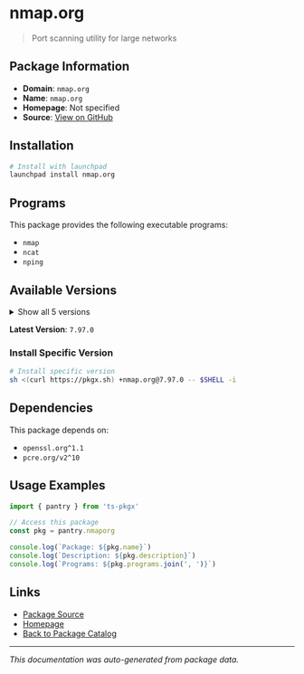 # nmap.org

> Port scanning utility for large networks

## Package Information

- **Domain**: `nmap.org`
- **Name**: `nmap.org`
- **Homepage**: Not specified
- **Source**: [View on GitHub](https://github.com/pkgxdev/pantry/tree/main/projects/nmap.org/package.yml)

## Installation

```bash
# Install with launchpad
launchpad install nmap.org
```

## Programs

This package provides the following executable programs:

- `nmap`
- `ncat`
- `nping`

## Available Versions

<details>
<summary>Show all 5 versions</summary>

- `7.97.0`, `7.96.0`, `7.95.0`, `7.94.0`, `7.93.0`

</details>

**Latest Version**: `7.97.0`

### Install Specific Version

```bash
# Install specific version
sh <(curl https://pkgx.sh) +nmap.org@7.97.0 -- $SHELL -i
```

## Dependencies

This package depends on:

- `openssl.org^1.1`
- `pcre.org/v2^10`

## Usage Examples

```typescript
import { pantry } from 'ts-pkgx'

// Access this package
const pkg = pantry.nmaporg

console.log(`Package: ${pkg.name}`)
console.log(`Description: ${pkg.description}`)
console.log(`Programs: ${pkg.programs.join(', ')}`)
```

## Links

- [Package Source](https://github.com/pkgxdev/pantry/tree/main/projects/nmap.org/package.yml)
- [Homepage](#)
- [Back to Package Catalog](../package-catalog.md)

---

*This documentation was auto-generated from package data.*
